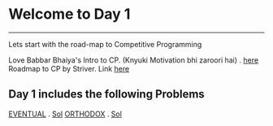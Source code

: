 # Welcome to Day 1
------------------

Lets start with the road-map to Competitive Programming<br>

Love Babbar Bhaiya's Intro to CP. (Knyuki Motivation bhi zaroori hai) . [here](https://www.youtube.com/watch?v=AgrV4QHZKl4&list=PL4PCksYQGLJOcaPLgeMFaxaHigPFjBuTG&index=1) 
Roadmap to CP by Striver. Link [here](https://www.youtube.com/watch?v=zZOQVLll9u4)


## Day 1 includes the following Problems


[EVENTUAL](https://www.codechef.com/problems/EVENTUAL) . [Sol](https://www.codechef.com/viewsolution/35823714)
[ORTHODOX](https://www.codechef.com/COOK120B/problems/ORTHODOX) . [Sol](https://www.codechef.com/viewsolution/35836294)



